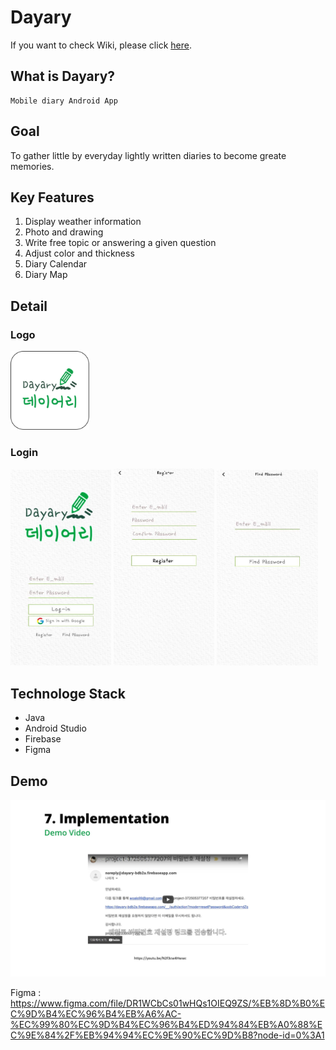 # Dayary

If you want to check Wiki, please click [here](https://github.com/Dayary/dayary/wiki).
<br>

## What is Dayary?
```
Mobile diary Android App
```

## Goal
To gather little by everyday lightly written diaries to become greate memories.

## Key Features
1. Display weather information
2. Photo and drawing
3. Write free topic or answering a given question
4. Adjust color and thickness
5. Diary Calendar
6. Diary Map

## Detail

### Logo
<img width="25%" alt="image" src="https://github.com/Dayary/dayary/blob/master/readme%20img/logo.png?raw=true">

### Login
<p>
<img width="32%" alt="image" src="https://github.com/Dayary/dayary/blob/master/readme%20img/1.JPG">
<img width="32%" alt="image" src="https://github.com/Dayary/dayary/blob/master/readme%20img/2.JPG">
<img width="32%" alt="image" src="https://github.com/Dayary/dayary/blob/master/readme%20img/3.JPG">
</p>

## Technologe Stack
- Java
- Android Studio
- Firebase
- Figma


## Demo
[![YouTube URL](https://github.com/Dayary/dayary/blob/master/Wiki%20img/22.JPG)](https://www.youtube.com/watch?v=N2f3cw4Hwwc)

Figma : https://www.figma.com/file/DR1WCbCs01wHQs1OIEQ9ZS/%EB%8D%B0%EC%9D%B4%EC%96%B4%EB%A6%AC-%EC%99%80%EC%9D%B4%EC%96%B4%ED%94%84%EB%A0%88%EC%9E%84%2F%EB%94%94%EC%9E%90%EC%9D%B8?node-id=0%3A1
